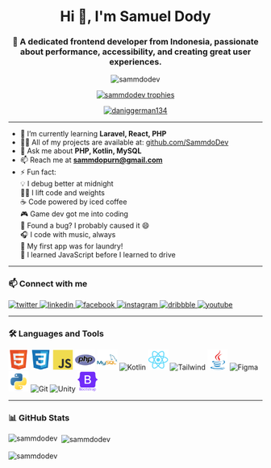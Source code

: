 <h1 align="center">Hi 👋, I'm Samuel Dody</h1>
<h3 align="center">🎯 A dedicated frontend developer from Indonesia, passionate about performance, accessibility, and creating great user experiences.</h3>

<p align="center">
  <img src="https://komarev.com/ghpvc/?username=sammdodev&label=Profile%20views&color=0e75b6&style=flat" alt="sammdodev" />
</p>

<p align="center">
  <a href="https://github.com/ryo-ma/github-profile-trophy">
    <img src="https://github-profile-trophy.vercel.app/?username=sammdodev&theme=onedark" alt="sammdodev trophies" />
  </a>
</p>

<p align="center">
  <a href="https://twitter.com/daniggerman134" target="_blank">
    <img src="https://img.shields.io/twitter/follow/daniggerman134?logo=twitter&style=for-the-badge" alt="daniggerman134" />
  </a>
</p>

---

- 🌱 I’m currently learning **Laravel, React, PHP**
- 👨‍💻 All of my projects are available at: [github.com/SammdoDev](https://github.com/SammdoDev)
- 💬 Ask me about **PHP, Kotlin, MySQL**
- 📫 Reach me at **sammdopurn@gmail.com**
- ⚡ Fun fact:  
  💡 I debug better at midnight  
  🏋️‍♂️ I lift code and weights  
  ☕ Code powered by iced coffee  
  🎮 Game dev got me into coding  
  🐛 Found a bug? I probably caused it 😄  
  🎧 I code with music, always  
  🧼 My first app was for laundry!  
  🚀 I learned JavaScript before I learned to drive

---

### 📫 Connect with me
<p align="left">
  <a href="https://twitter.com/daniggerman134" target="_blank">
    <img src="https://raw.githubusercontent.com/rahuldkjain/github-profile-readme-generator/master/src/images/icons/Social/twitter.svg" alt="twitter" height="30" width="40" />
  </a>
  <a href="https://www.linkedin.com/in/samuel-dody-34b3a22b8/" target="_blank">
    <img src="https://raw.githubusercontent.com/rahuldkjain/github-profile-readme-generator/master/src/images/icons/Social/linked-in-alt.svg" alt="linkedin" height="30" width="40" />
  </a>
  <a href="https://www.facebook.com/profile.php?id=100092390631784" target="_blank">
    <img src="https://raw.githubusercontent.com/rahuldkjain/github-profile-readme-generator/master/src/images/icons/Social/facebook.svg" alt="facebook" height="30" width="40" />
  </a>
  <a href="https://instagram.com/sammdo.p" target="_blank">
    <img src="https://raw.githubusercontent.com/rahuldkjain/github-profile-readme-generator/master/src/images/icons/Social/instagram.svg" alt="instagram" height="30" width="40" />
  </a>
  <a href="https://dribbble.com/sammpurnm2322" target="_blank">
    <img src="https://raw.githubusercontent.com/rahuldkjain/github-profile-readme-generator/master/src/images/icons/Social/dribbble.svg" alt="dribbble" height="30" width="40" />
  </a>
  <a href="https://www.youtube.com/@samdoddzs" target="_blank">
    <img src="https://raw.githubusercontent.com/rahuldkjain/github-profile-readme-generator/master/src/images/icons/Social/youtube.svg" alt="youtube" height="30" width="40" />
  </a>
</p>

---

### 🛠️ Languages and Tools
<p align="left">
  <img src="https://raw.githubusercontent.com/devicons/devicon/master/icons/html5/html5-original.svg" alt="HTML5" width="40" height="40"/>
  <img src="https://raw.githubusercontent.com/devicons/devicon/master/icons/css3/css3-original.svg" alt="CSS3" width="40" height="40"/>
  <img src="https://raw.githubusercontent.com/devicons/devicon/master/icons/javascript/javascript-original.svg" alt="JavaScript" width="40" height="40"/>
  <img src="https://raw.githubusercontent.com/devicons/devicon/master/icons/php/php-original.svg" alt="PHP" width="40" height="40"/>
  <img src="https://raw.githubusercontent.com/devicons/devicon/master/icons/mysql/mysql-original-wordmark.svg" alt="MySQL" width="40" height="40"/>
  <img src="https://www.vectorlogo.zone/logos/kotlinlang/kotlinlang-icon.svg" alt="Kotlin" width="40" height="40"/>
  <img src="https://raw.githubusercontent.com/devicons/devicon/master/icons/react/react-original.svg" alt="React" width="40" height="40"/>
  <img src="https://www.vectorlogo.zone/logos/tailwindcss/tailwindcss-icon.svg" alt="Tailwind" width="40" height="40"/>
  <img src="https://raw.githubusercontent.com/devicons/devicon/master/icons/java/java-original.svg" alt="Java" width="40" height="40"/>
  <img src="https://www.vectorlogo.zone/logos/figma/figma-icon.svg" alt="Figma" width="40" height="40"/>
  <img src="https://raw.githubusercontent.com/devicons/devicon/master/icons/python/python-original.svg" alt="Python" width="40" height="40"/>
  <img src="https://www.vectorlogo.zone/logos/git-scm/git-scm-icon.svg" alt="Git" width="40" height="40"/>
  <img src="https://www.vectorlogo.zone/logos/unity3d/unity3d-icon.svg" alt="Unity" width="40" height="40"/>
  <img src="https://raw.githubusercontent.com/devicons/devicon/master/icons/bootstrap/bootstrap-plain-wordmark.svg" alt="Bootstrap" width="40" height="40"/>
</p>

---

### 📊 GitHub Stats
<p>
  <img align="left" src="https://github-readme-stats.vercel.app/api/top-langs?username=sammdodev&show_icons=true&locale=en&layout=compact" alt="sammdodev" />
</p>

<p>&nbsp;
  <img align="center" src="https://github-readme-stats.vercel.app/api?username=sammdodev&show_icons=true&locale=en" alt="sammdodev" />
</p>

<p>
  <img align="center" src="https://github-readme-streak-stats.herokuapp.com/?user=sammdodev" alt="sammdodev" />
</p>
